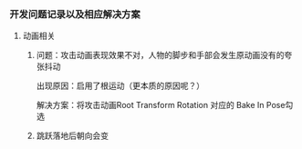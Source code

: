 ### 开发问题记录以及相应解决方案

1. 动画相关

   1. 问题：攻击动画表现效果不对，人物的脚步和手部会发生原动画没有的夸张抖动

      出现原因：启用了根运动（更本质的原因呢？）

      解决方案：将攻击动画Root Transform Rotation 对应的 Bake In Pose勾选

   2. 跳跃落地后朝向会变